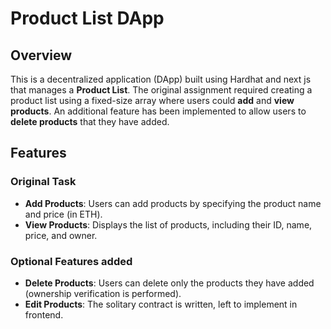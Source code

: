 # Product List DApp

## Overview
This is a decentralized application (DApp) built using Hardhat and next js that manages a **Product List**. The original assignment required creating a product list using a fixed-size array where users could **add** and **view products**. An additional feature has been implemented to allow users to **delete products** that they have added.

## Features

### Original Task
- **Add Products**: Users can add products by specifying the product name and price (in ETH).
- **View Products**: Displays the list of products, including their ID, name, price, and owner.

### Optional Features added
- **Delete Products**: Users can delete only the products they have added (ownership verification is performed).
- **Edit Products**: The solitary contract is written, left to implement in frontend.